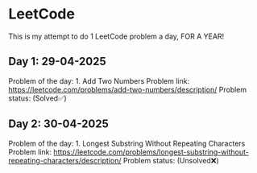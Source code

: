 # LeetCode

This is my attempt to do 1 LeetCode problem a day, FOR A YEAR!

## Day 1: 29-04-2025

Problem of the day: 1. Add Two Numbers
Problem link: https://leetcode.com/problems/add-two-numbers/description/
Problem status: (Solved✅)


## Day 2: 30-04-2025

Problem of the day: 1. Longest Substring Without Repeating Characters
Problem link: https://leetcode.com/problems/longest-substring-without-repeating-characters/description/
Problem status: (Unsolved❌)